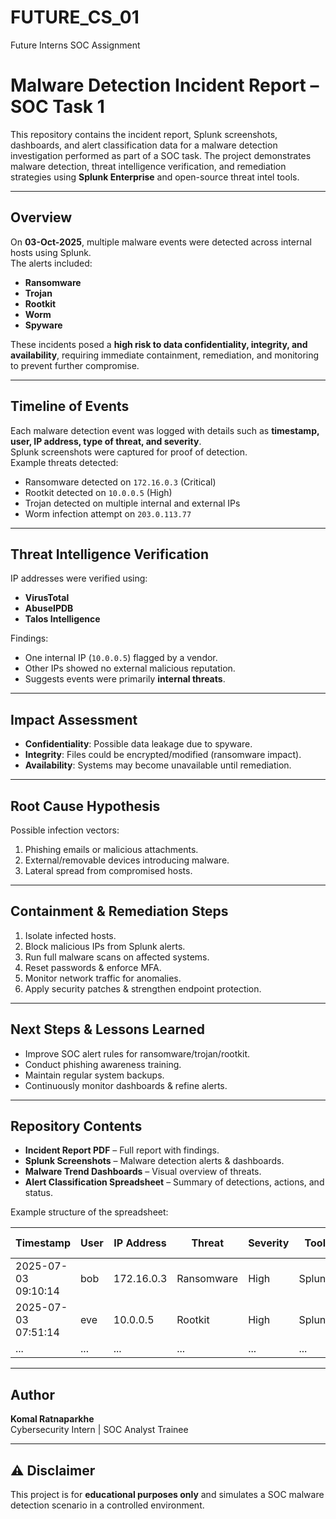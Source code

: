 # FUTURE_CS_01
Future Interns SOC Assignment 
# Malware Detection Incident Report – SOC Task 1

This repository contains the incident report, Splunk screenshots, dashboards, and alert classification data for a malware detection investigation performed as part of a SOC task. The project demonstrates malware detection, threat intelligence verification, and remediation strategies using **Splunk Enterprise** and open-source threat intel tools.

---

## Overview
On **03-Oct-2025**, multiple malware events were detected across internal hosts using Splunk.  
The alerts included:

- **Ransomware**
- **Trojan**
- **Rootkit**
- **Worm**
- **Spyware**

These incidents posed a **high risk to data confidentiality, integrity, and availability**, requiring immediate containment, remediation, and monitoring to prevent further compromise.

---

## Timeline of Events
Each malware detection event was logged with details such as **timestamp, user, IP address, type of threat, and severity**.  
Splunk screenshots were captured for proof of detection.  
Example threats detected:
- Ransomware detected on `172.16.0.3` (Critical)
- Rootkit detected on `10.0.0.5` (High)
- Trojan detected on multiple internal and external IPs
- Worm infection attempt on `203.0.113.77`

---

## Threat Intelligence Verification
IP addresses were verified using:
- **VirusTotal**
- **AbuseIPDB**
- **Talos Intelligence**

Findings:
- One internal IP (`10.0.0.5`) flagged by a vendor.
- Other IPs showed no external malicious reputation.
- Suggests events were primarily **internal threats**.

---

## Impact Assessment
- **Confidentiality**: Possible data leakage due to spyware.
- **Integrity**: Files could be encrypted/modified (ransomware impact).
- **Availability**: Systems may become unavailable until remediation.

---

## Root Cause Hypothesis
Possible infection vectors:
1. Phishing emails or malicious attachments.  
2. External/removable devices introducing malware.  
3. Lateral spread from compromised hosts.

---

## Containment & Remediation Steps
1. Isolate infected hosts.  
2. Block malicious IPs from Splunk alerts.  
3. Run full malware scans on affected systems.  
4. Reset passwords & enforce MFA.  
5. Monitor network traffic for anomalies.  
6. Apply security patches & strengthen endpoint protection.  

---

## Next Steps & Lessons Learned
- Improve SOC alert rules for ransomware/trojan/rootkit.  
- Conduct phishing awareness training.  
- Maintain regular system backups.  
- Continuously monitor dashboards & refine alerts.  

---

## Repository Contents
- **Incident Report PDF** – Full report with findings.  
- **Splunk Screenshots** – Malware detection alerts & dashboards.  
- **Malware Trend Dashboards** – Visual overview of threats.  
- **Alert Classification Spreadsheet** – Summary of detections, actions, and status.

Example structure of the spreadsheet:

| Timestamp | User    | IP Address   | Threat     | Severity | Tool   | Action Taken  | Status      |
|-----------|---------|-------------|------------|----------|--------|---------------|-------------|
| 2025-07-03 09:10:14 | bob     | 172.16.0.3 | Ransomware | High     | Splunk | Host isolated | Remediated |
| 2025-07-03 07:51:14 | eve     | 10.0.0.5   | Rootkit    | High     | Splunk | Host isolated | Pending    |
| ...       | ...     | ...         | ...        | ...      | ...    | ...           | ...         |

---

## Author
**Komal Ratnaparkhe**  
Cybersecurity Intern | SOC Analyst Trainee  

---

## ⚠️ Disclaimer
This project is for **educational purposes only** and simulates a SOC malware detection scenario in a controlled environment.

